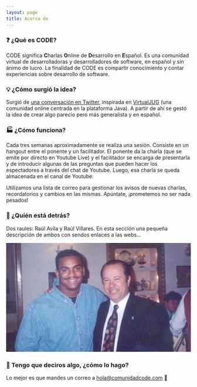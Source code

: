 ```yaml
---
layout: page
title: Acerca de
---
```


### :question: ¿Qué es CODE?

CODE significa **C**harlas **O**nline de **D**esarrollo en **E**spañol. Es una comunidad virtual de desarrolladoras y desarrolladores de software, en español y sin ánimo de lucro. La finalidad de CODE es compartir conocimiento y contar experiencias sobre desarrollo de software.

### :bulb: ¿Cómo surgió la idea?

Surgió de [una conversación en Twitter](https://masde140.com/t/meetup-virtual/279), inspirada en [VirtualJUG](https://virtualjug.com/) (una comunidad online centrada en la plataforma Java). A partir de ahí se gestó la idea de crear algo parecio pero más generalista y en español.

### :factory: ¿Cómo funciona?

Cada tres semanas aproximadamente se realiza una sesión. Consiste en un hangout entre el ponente y un facilitador. El ponente da la charla (que se emite por directo en Youtube Live) y el facilitador se encarga de presentarla y de introducir algunas de las preguntas que pueden hacer los espectadores a través del chat de Youtube. Luego, esa charla se queda almacenada en el canal de Youtube.

Utilizamos una lista de correo para gestionar los avisos de nuevas charlas, recordatorios y cambios en las mismas. Apúntate, ¡prometemos no ser nada pesados!

### :busts_in_silhouette: ¿Quién está detrás?

Dos raules: Raúl Avila y Raúl Villares. En esta sección una pequeña descripción de ambos con sendos enlaces a las webs...

![Raúl Ávila y Raúl Villares](./img/carltonarevalo.jpg)

### :raising_hand: Tengo que deciros algo, ¿cómo lo hago?

Lo mejor es que mandes un correo a hola@comunidadcode.com :email: